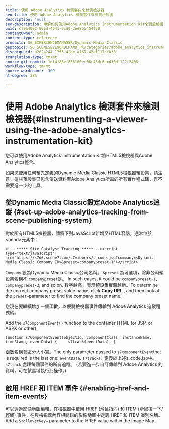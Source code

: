 ```yaml
---
title: 使用 Adobe Analytics 檢測套件來檢測檢視器
seo-title: 使用 Adobe Analytics 檢測套件來檢測檢視器
description: 'null'
seo-description: 瞭解如何使用Adobe Analytics Instrumentation Kit來測量檢視器。
uuid: cf9a4002-966d-4641-9cd0-2ee8b5454f60
contentOwner: admin
content-type: reference
products: SG_EXPERIENCEMANAGER/Dynamic-Media-Classic
geptopics: SG_SCENESEVENONDEMAND_PK/categories/adobe_analytics_instrumentation_kit
discoiquuid: a2824244-1755-42de-a167-42af117cf038
translation-type: tm+mt
source-git-commit: 1df4f88ef856160ee06c43dc6ec430df122f2408
workflow-type: tm+mt
source-wordcount: '309'
ht-degree: 38%

---
```



# 使用 Adobe Analytics 檢測套件來檢測檢視器{#instrumenting-a-viewer-using-the-adobe-analytics-instrumentation-kit}

您可以使用Adobe Analytics Instrumentation Kit將HTML5檢視器與Adobe Analytics整合。

如果您使用任何預先定義的Dynamic Media Classic HTML5檢視器預設集，請注意，這些預設集已包含傳送資料至Adobe Analytics所需的所有實作程式碼，您不需要進一步的工具。

## 從Dynamic Media Classic設定Adobe Analytics追蹤 {#set-up-adobe-analytics-tracking-from-scene-publishing-system}

對於所有HTML5檢視器，請將下列JavaScript新增至HTML容器，通常位於&lt;head>元素中：

```as3
<!-- ***** Site Catalyst Tracking ***** --><script type="text/javascript" src="https://s7d6.scene7.com/s7viewers/s_code.jsp?company=<Dynamic Media Classic Company ID>&preset=companypreset-1"></script>
```

`Company` 設為Dynamic Media Classic公司名稱。 `&preset` 為可選項，除非公司預設集名稱不 `companypreset`是。 In such cases, it could be `companypreset-1, companypreset-2`, and so on. 數字越高，表示預設集實體越新。To determine the correct company preset value name, click **Copy URL** , and then look at the `preset=`parameter to find the company preset name.

您現在要繼續增加一個函數，以便將檢視器事件傳輸到 Adobe Analytics 追蹤程式碼。

Add the `s7ComponentEvent()` function to the container HTML (or JSP, or ASPX or other):

```as3
function s7ComponentEvent(objectId, componentClass, instanceName, timeStamp, eventData) {     s7track(eventData); }
```

函數名稱會區分大小寫。The only parameter passed to `s7componentEvent`that is required is the last one: `eventData`. `s7track()` 定義於上述s_code.jsp中。 `s7track` 處理每個事件的所有追蹤。 (若要進一步自訂傳輸到 Adobe Analytics 的資料，可在該區域執行此操作。)

## 啟用 HREF 和 ITEM 事件 {#enabling-href-and-item-events}

可以透過影像地圖編輯，在檢視器中啟用 HREF (滑鼠指向) 和 ITEM (滑鼠按一下/輕觸) 事件。在與檢視器內容相關聯的影像地圖中定義 HREF 和 ITEM 識別名稱。Add a `&rolloverKey=` parameter to the HREF value within the Image Map.
